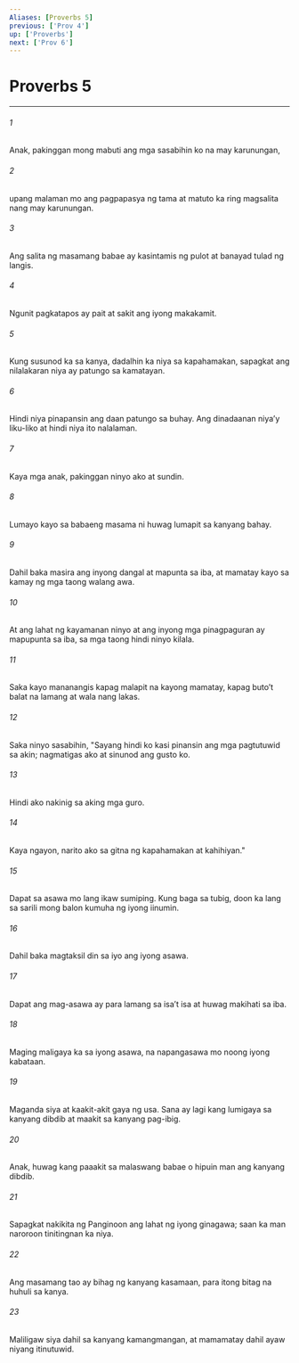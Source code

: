 ```yaml
---
Aliases: [Proverbs 5]
previous: ['Prov 4']
up: ['Proverbs']
next: ['Prov 6']
---
```

# Proverbs 5

***






















###### 1 










Anak, pakinggan mong mabuti ang mga sasabihin ko na may karunungan, 





















###### 2 










upang malaman mo ang pagpapasya ng tama at matuto ka ring magsalita nang may karunungan. 





















###### 3 










Ang salita ng masamang babae ay kasintamis ng pulot at banayad tulad ng langis. 





















###### 4 










Ngunit pagkatapos ay pait at sakit ang iyong makakamit. 





















###### 5 










Kung susunod ka sa kanya, dadalhin ka niya sa kapahamakan, sapagkat ang nilalakaran niya ay patungo sa kamatayan. 





















###### 6 










Hindi niya pinapansin ang daan patungo sa buhay. Ang dinadaanan niyaʼy liku-liko at hindi niya ito nalalaman. 





















###### 7 










Kaya mga anak, pakinggan ninyo ako at sundin. 





















###### 8 










Lumayo kayo sa babaeng masama ni huwag lumapit sa kanyang bahay. 





















###### 9 










Dahil baka masira ang inyong dangal at mapunta sa iba, at mamatay kayo sa kamay ng mga taong walang awa. 





















###### 10 










At ang lahat ng kayamanan ninyo at ang inyong mga pinagpaguran ay mapupunta sa iba, sa mga taong hindi ninyo kilala. 





















###### 11 










Saka kayo mananangis kapag malapit na kayong mamatay, kapag butoʼt balat na lamang at wala nang lakas. 





















###### 12 










Saka ninyo sasabihin, "Sayang hindi ko kasi pinansin ang mga pagtutuwid sa akin; nagmatigas ako at sinunod ang gusto ko. 





















###### 13 










Hindi ako nakinig sa aking mga guro. 





















###### 14 










Kaya ngayon, narito ako sa gitna ng kapahamakan at kahihiyan." 





















###### 15 










Dapat sa asawa mo lang ikaw sumiping. Kung baga sa tubig, doon ka lang sa sarili mong balon kumuha ng iyong iinumin. 





















###### 16 










Dahil baka magtaksil din sa iyo ang iyong asawa. 





















###### 17 










Dapat ang mag-asawa ay para lamang sa isaʼt isa at huwag makihati sa iba. 





















###### 18 










Maging maligaya ka sa iyong asawa, na napangasawa mo noong iyong kabataan. 





















###### 19 










Maganda siya at kaakit-akit gaya ng usa. Sana ay lagi kang lumigaya sa kanyang dibdib at maakit sa kanyang pag-ibig. 





















###### 20 










Anak, huwag kang paaakit sa malaswang babae o hipuin man ang kanyang dibdib. 





















###### 21 










Sapagkat nakikita ng Panginoon ang lahat ng iyong ginagawa; saan ka man naroroon tinitingnan ka niya. 





















###### 22 










Ang masamang tao ay bihag ng kanyang kasamaan, para itong bitag na huhuli sa kanya. 





















###### 23 










Maliligaw siya dahil sa kanyang kamangmangan, at mamamatay dahil ayaw niyang itinutuwid.
